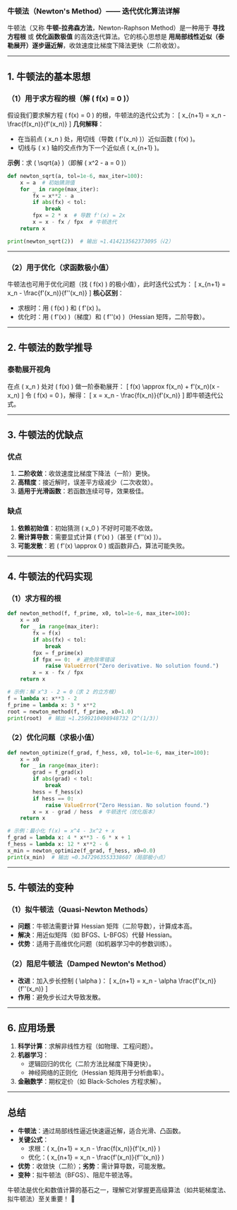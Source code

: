 ### **牛顿法（Newton's Method）—— 迭代优化算法详解**
牛顿法（又称 **牛顿-拉弗森方法**，Newton-Raphson Method）是一种用于 **寻找方程根** 或 **优化函数极值** 的高效迭代算法。它的核心思想是 **用局部线性近似（泰勒展开）逐步逼近解**，收敛速度比梯度下降法更快（二阶收敛）。

---

## **1. 牛顿法的基本思想**
### **（1）用于求方程的根（解 \( f(x) = 0 \)）**
假设我们要求解方程 \( f(x) = 0 \) 的根，牛顿法的迭代公式为：
\[
x_{n+1} = x_n - \frac{f(x_n)}{f'(x_n)}
\]
**几何解释**：
- 在当前点 \( x_n \) 处，用切线（导数 \( f'(x_n) \)）近似函数 \( f(x) \)。
- 切线与 \( x \) 轴的交点作为下一个近似点 \( x_{n+1} \)。

**示例**：求 \( \sqrt{a} \)（即解 \( x^2 - a = 0 \)）
```python
def newton_sqrt(a, tol=1e-6, max_iter=100):
    x = a  # 初始猜测值
    for _ in range(max_iter):
        fx = x**2 - a
        if abs(fx) < tol:
            break
        fpx = 2 * x  # 导数 f'(x) = 2x
        x = x - fx / fpx  # 牛顿迭代
    return x

print(newton_sqrt(2))  # 输出 ≈1.414213562373095（√2）
```

---

### **（2）用于优化（求函数极小值）**
牛顿法也可用于优化问题（找 \( f(x) \) 的极小值），此时迭代公式为：
\[
x_{n+1} = x_n - \frac{f'(x_n)}{f''(x_n)}
\]
**核心区别**：
- 求根时：用 \( f(x) \) 和 \( f'(x) \)。
- 优化时：用 \( f'(x) \)（梯度）和 \( f''(x) \)（Hessian 矩阵，二阶导数）。

---

## **2. 牛顿法的数学推导**
### **泰勒展开视角**
在点 \( x_n \) 处对 \( f(x) \) 做一阶泰勒展开：
\[
f(x) \approx f(x_n) + f'(x_n)(x - x_n)
\]
令 \( f(x) = 0 \)，解得：
\[
x = x_n - \frac{f(x_n)}{f'(x_n)}
\]
即牛顿迭代公式。

---

## **3. 牛顿法的优缺点**
### **优点**
1. **二阶收敛**：收敛速度比梯度下降法（一阶）更快。
2. **高精度**：接近解时，误差平方级减少（二次收敛）。
3. **适用于光滑函数**：若函数连续可导，效果极佳。

### **缺点**
1. **依赖初始值**：初始猜测 \( x_0 \) 不好时可能不收敛。
2. **需计算导数**：需要显式计算 \( f'(x) \)（甚至 \( f''(x) \)）。
3. **可能发散**：若 \( f'(x) \approx 0 \) 或函数非凸，算法可能失败。

---

## **4. 牛顿法的代码实现**
### **（1）求方程的根**
```python
def newton_method(f, f_prime, x0, tol=1e-6, max_iter=100):
    x = x0
    for _ in range(max_iter):
        fx = f(x)
        if abs(fx) < tol:
            break
        fpx = f_prime(x)
        if fpx == 0:  # 避免除零错误
            raise ValueError("Zero derivative. No solution found.")
        x = x - fx / fpx
    return x

# 示例：解 x^3 - 2 = 0（求 2 的立方根）
f = lambda x: x**3 - 2
f_prime = lambda x: 3 * x**2
root = newton_method(f, f_prime, x0=1.0)
print(root)  # 输出 ≈1.2599210498948732（2^(1/3)）
```

### **（2）优化问题（求极小值）**
```python
def newton_optimize(f_grad, f_hess, x0, tol=1e-6, max_iter=100):
    x = x0
    for _ in range(max_iter):
        grad = f_grad(x)
        if abs(grad) < tol:
            break
        hess = f_hess(x)
        if hess == 0:
            raise ValueError("Zero Hessian. No solution found.")
        x = x - grad / hess  # 牛顿迭代（优化版本）
    return x

# 示例：最小化 f(x) = x^4 - 3x^2 + x
f_grad = lambda x: 4 * x**3 - 6 * x + 1
f_hess = lambda x: 12 * x**2 - 6
x_min = newton_optimize(f_grad, f_hess, x0=0.0)
print(x_min)  # 输出 ≈0.3472963553338607（局部极小点）
```

---

## **5. 牛顿法的变种**
### **（1）拟牛顿法（Quasi-Newton Methods）**
- **问题**：牛顿法需要计算 Hessian 矩阵（二阶导数），计算成本高。
- **解决**：用近似矩阵（如 BFGS、L-BFGS）代替 Hessian。
- **优势**：适用于高维优化问题（如机器学习中的参数训练）。

### **（2）阻尼牛顿法（Damped Newton's Method）**
- **改进**：加入步长控制 \( \alpha \)：
  \[
  x_{n+1} = x_n - \alpha \frac{f'(x_n)}{f''(x_n)}
  \]
- **作用**：避免步长过大导致发散。

---

## **6. 应用场景**
1. **科学计算**：求解非线性方程（如物理、工程问题）。
2. **机器学习**：
   - 逻辑回归的优化（二阶方法比梯度下降更快）。
   - 神经网络的正则化（Hessian 矩阵用于分析曲率）。
3. **金融数学**：期权定价（如 Black-Scholes 方程求解）。

---

## **总结**
- **牛顿法**：通过局部线性逼近快速逼近解，适合光滑、凸函数。
- **关键公式**：
  - 求根：\( x_{n+1} = x_n - \frac{f(x_n)}{f'(x_n)} \)
  - 优化：\( x_{n+1} = x_n - \frac{f'(x_n)}{f''(x_n)} \)
- **优势**：收敛快（二阶）；**劣势**：需计算导数，可能发散。
- **变种**：拟牛顿法（BFGS）、阻尼牛顿法等。

牛顿法是优化和数值计算的基石之一，理解它对掌握更高级算法（如共轭梯度法、拟牛顿法）至关重要！ 🚀